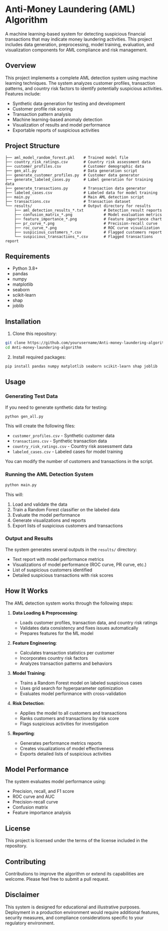 # Anti-Money Laundering (AML) Algorithm

A machine learning-based system for detecting suspicious financial transactions that may indicate money laundering activities. This project includes data generation, preprocessing, model training, evaluation, and visualization components for AML compliance and risk management.

## Overview

This project implements a complete AML detection system using machine learning techniques. The system analyzes customer profiles, transaction patterns, and country risk factors to identify potentially suspicious activities. Features include:

- Synthetic data generation for testing and development
- Customer profile risk scoring
- Transaction pattern analysis  
- Machine learning-based anomaly detection
- Visualization of results and model performance
- Exportable reports of suspicious activities

## Project Structure

```
├── aml_model_random_forest.pkl    # Trained model file
├── country_risk_ratings.csv       # Country risk assessment data
├── customer_profiles.csv          # Customer demographic data
├── gen_all.py                     # Data generation script
├── generate_customer_profiles.py  # Customer data generator
├── generate_labeled_cases.py      # Label generation for training data
├── generate_transactions.py       # Transaction data generator
├── labeled_cases.csv              # Labeled data for model training
├── main.py                        # Main AML detection script
├── transactions.csv               # Transaction dataset
└── results/                       # Output directory for results
    ├── aml_detection_results_*.txt         # Detection result reports
    ├── confusion_matrix_*.png              # Model evaluation metrics
    ├── feature_importance_*.png            # Feature importance chart
    ├── pr_curve_*.png                      # Precision-recall curve
    ├── roc_curve_*.png                     # ROC curve visualization
    ├── suspicious_customers_*.csv          # Flagged customers report
    └── suspicious_transactions_*.csv       # Flagged transactions report
```

## Requirements

- Python 3.8+
- pandas
- numpy
- matplotlib
- seaborn
- scikit-learn
- shap
- joblib

## Installation

1. Clone this repository:
```bash
git clone https://github.com/yourusername/Anti-money-laundering-algorithm.git
cd Anti-money-laundering-algorithm
```

2. Install required packages:
```bash
pip install pandas numpy matplotlib seaborn scikit-learn shap joblib
```

## Usage

### Generating Test Data

If you need to generate synthetic data for testing:

```bash
python gen_all.py
```

This will create the following files:
- `customer_profiles.csv` - Synthetic customer data
- `transactions.csv` - Synthetic transaction data
- `country_risk_ratings.csv` - Country risk assessment data
- `labeled_cases.csv` - Labeled cases for model training

You can modify the number of customers and transactions in the script.

### Running the AML Detection System

```bash
python main.py
```

This will:
1. Load and validate the data
2. Train a Random Forest classifier on the labeled data
3. Evaluate the model performance
4. Generate visualizations and reports
5. Export lists of suspicious customers and transactions

### Output and Results

The system generates several outputs in the `results/` directory:
- Text report with model performance metrics
- Visualizations of model performance (ROC curve, PR curve, etc.)
- List of suspicious customers identified
- Detailed suspicious transactions with risk scores

## How It Works

The AML detection system works through the following steps:

1. **Data Loading & Preprocessing**:
   - Loads customer profiles, transaction data, and country risk ratings
   - Validates data consistency and fixes issues automatically
   - Prepares features for the ML model

2. **Feature Engineering**:
   - Calculates transaction statistics per customer
   - Incorporates country risk factors
   - Analyzes transaction patterns and behaviors 

3. **Model Training**:
   - Trains a Random Forest model on labeled suspicious cases
   - Uses grid search for hyperparameter optimization
   - Evaluates model performance with cross-validation

4. **Risk Detection**:
   - Applies the model to all customers and transactions
   - Ranks customers and transactions by risk score
   - Flags suspicious activities for investigation

5. **Reporting**:
   - Generates performance metrics reports
   - Creates visualizations of model effectiveness
   - Exports detailed lists of suspicious activities

## Model Performance

The system evaluates model performance using:
- Precision, recall, and F1 score
- ROC curve and AUC
- Precision-recall curve
- Confusion matrix
- Feature importance analysis

## License

This project is licensed under the terms of the license included in the repository.

## Contributing

Contributions to improve the algorithm or extend its capabilities are welcome. Please feel free to submit a pull request.

## Disclaimer

This system is designed for educational and illustrative purposes. Deployment in a production environment would require additional features, security measures, and compliance considerations specific to your regulatory environment.
